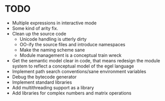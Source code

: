 TODO
====

+ Multiple expressions in interactive mode
+ Some kind of arity fix.
+ Clean up the source code
   + Unicode handling is utterly dirty
   + OO-ify the source files and introduce namespaces
   + Make the naming scheme sane
   + Module management is a conceptual train wreck
+ Get the semantic model clear in code, that means redesign the module
  system to reflect a conceptual model of the egel language 
+ Implement path search conventions/sane environment variables
+ Debug the bytecode generator
+ Implement standard libraries
+ Add multithreading support as a library
+ Add libraries for complex numbers and matrix operations

